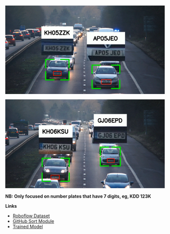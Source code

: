 ![img.png](img.png)

![img_1.png](img_1.png)

**NB: Only focused on number plates that have 7 digits, eg, KDD 123K**


**Links**

- [Roboflow Dataset](https://universe.roboflow.com/roboflow-universe-projects/license-plate-recognition-rxg4e/dataset/4)
- [GitHub Sort Module](https://github.com/abewley/sort)
- [Trained Model](https://drive.google.com/drive/folders/1fgwHLHDCmJMcfYYkkhc79A1Q2vRPFiPJ?usp=drive_link)


